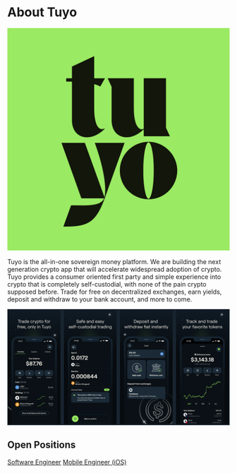 # About Tuyo
![tuyo logo](assets/logo.png)

Tuyo is the all-in-one sovereign money platform. We are building the next generation crypto app that will accelerate widespread adoption of crypto. Tuyo provides a consumer oriented first party and simple experience into crypto that is completely self-custodial, with none of the pain crypto supposed before. Trade for free on decentralized exchanges, earn yields, deposit and withdraw to your bank account, and more to come.

![tuyo app screenshots](assets/screenshots.png)

## Open Positions
[Software Engineer](software_eng.md)
[Mobile Engineer (iOS)](mobile_ios.md)
